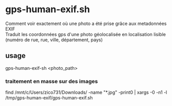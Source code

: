 # gps-human-exif.sh #

Comment voir exactement où une photo a été prise grâce aux metadonnées EXIF  
Traduit les coordonnées gps d'une photo géolocalisée en localisation lisible (numéro de rue, rue, ville, département, pays)

## usage ##  
gps-human-exif-sh  \<photo_path\>  
  
### traitement en masse sur des images 
find /mnt/c/Users/zico731/Downloads/ -name "*.jpg" -print0 | xargs -0 -n1 -l /tmp/gps-human-exif/gps-human-exif.sh
